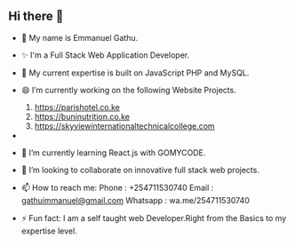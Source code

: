 ## Hi there 👋

- 🤔 My name is Emmanuel Gathu. 
- ✨ I'm a Full Stack Web Application Developer.
- 🔭 My current expertise is built on JavaScript PHP and MySQL.
- 😄 I’m currently working on the following Website Projects.
  1. https://parishotel.co.ke
  2. https://buninutrition.co.ke
  3. https://skyviewinternationaltechnicalcollege.com
- 
- 🌱 I’m currently learning React.js with GOMYCODE.
- 👯 I’m looking to collaborate on innovative full stack web projects.


- 📫 How to reach me: 
      Phone : +254711530740
      Email : gathuimmanuel@gmail.com
      Whatsapp : wa.me/254711530740

- ⚡ Fun fact: I am a self taught web Developer.Right from the Basics to my expertise level.

